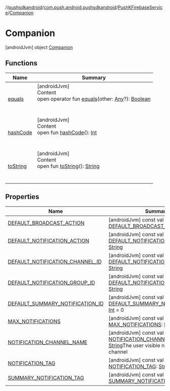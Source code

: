 //[pushsdkandroid](../../../index.md)/[com.push.android.pushsdkandroid](../../index.md)/[PushKFirebaseService](../index.md)/[Companion](index.md)



# Companion  
 [androidJvm] object [Companion](index.md)   


## Functions  
  
|  Name|  Summary| 
|---|---|
| <a name="kotlin/Any/equals/#kotlin.Any?/PointingToDeclaration/"></a>[equals](../../../com.push.android.pushsdkandroid.core/-push-operative-data/index.md#%5Bkotlin%2FAny%2Fequals%2F%23kotlin.Any%3F%2FPointingToDeclaration%2F%5D%2FFunctions%2F1435989631)| <a name="kotlin/Any/equals/#kotlin.Any?/PointingToDeclaration/"></a>[androidJvm]  <br>Content  <br>open operator fun [equals](../../../com.push.android.pushsdkandroid.core/-push-operative-data/index.md#%5Bkotlin%2FAny%2Fequals%2F%23kotlin.Any%3F%2FPointingToDeclaration%2F%5D%2FFunctions%2F1435989631)(other: [Any](https://kotlinlang.org/api/latest/jvm/stdlib/kotlin/-any/index.html)?): [Boolean](https://kotlinlang.org/api/latest/jvm/stdlib/kotlin/-boolean/index.html)  <br><br><br>
| <a name="kotlin/Any/hashCode/#/PointingToDeclaration/"></a>[hashCode](../../../com.push.android.pushsdkandroid.core/-push-operative-data/index.md#%5Bkotlin%2FAny%2FhashCode%2F%23%2FPointingToDeclaration%2F%5D%2FFunctions%2F1435989631)| <a name="kotlin/Any/hashCode/#/PointingToDeclaration/"></a>[androidJvm]  <br>Content  <br>open fun [hashCode](../../../com.push.android.pushsdkandroid.core/-push-operative-data/index.md#%5Bkotlin%2FAny%2FhashCode%2F%23%2FPointingToDeclaration%2F%5D%2FFunctions%2F1435989631)(): [Int](https://kotlinlang.org/api/latest/jvm/stdlib/kotlin/-int/index.html)  <br><br><br>
| <a name="kotlin/Any/toString/#/PointingToDeclaration/"></a>[toString](../../../com.push.android.pushsdkandroid.core/-push-operative-data/index.md#%5Bkotlin%2FAny%2FtoString%2F%23%2FPointingToDeclaration%2F%5D%2FFunctions%2F1435989631)| <a name="kotlin/Any/toString/#/PointingToDeclaration/"></a>[androidJvm]  <br>Content  <br>open fun [toString](../../../com.push.android.pushsdkandroid.core/-push-operative-data/index.md#%5Bkotlin%2FAny%2FtoString%2F%23%2FPointingToDeclaration%2F%5D%2FFunctions%2F1435989631)(): [String](https://kotlinlang.org/api/latest/jvm/stdlib/kotlin/-string/index.html)  <br><br><br>


## Properties  
  
|  Name|  Summary| 
|---|---|
| <a name="com.push.android.pushsdkandroid/PushKFirebaseService.Companion/DEFAULT_BROADCAST_ACTION/#/PointingToDeclaration/"></a>[DEFAULT_BROADCAST_ACTION](-d-e-f-a-u-l-t_-b-r-o-a-d-c-a-s-t_-a-c-t-i-o-n.md)| <a name="com.push.android.pushsdkandroid/PushKFirebaseService.Companion/DEFAULT_BROADCAST_ACTION/#/PointingToDeclaration/"></a> [androidJvm] const val [DEFAULT_BROADCAST_ACTION](-d-e-f-a-u-l-t_-b-r-o-a-d-c-a-s-t_-a-c-t-i-o-n.md): [String](https://kotlinlang.org/api/latest/jvm/stdlib/kotlin/-string/index.html)   <br>
| <a name="com.push.android.pushsdkandroid/PushKFirebaseService.Companion/DEFAULT_NOTIFICATION_ACTION/#/PointingToDeclaration/"></a>[DEFAULT_NOTIFICATION_ACTION](-d-e-f-a-u-l-t_-n-o-t-i-f-i-c-a-t-i-o-n_-a-c-t-i-o-n.md)| <a name="com.push.android.pushsdkandroid/PushKFirebaseService.Companion/DEFAULT_NOTIFICATION_ACTION/#/PointingToDeclaration/"></a> [androidJvm] const val [DEFAULT_NOTIFICATION_ACTION](-d-e-f-a-u-l-t_-n-o-t-i-f-i-c-a-t-i-o-n_-a-c-t-i-o-n.md): [String](https://kotlinlang.org/api/latest/jvm/stdlib/kotlin/-string/index.html)   <br>
| <a name="com.push.android.pushsdkandroid/PushKFirebaseService.Companion/DEFAULT_NOTIFICATION_CHANNEL_ID/#/PointingToDeclaration/"></a>[DEFAULT_NOTIFICATION_CHANNEL_ID](-d-e-f-a-u-l-t_-n-o-t-i-f-i-c-a-t-i-o-n_-c-h-a-n-n-e-l_-i-d.md)| <a name="com.push.android.pushsdkandroid/PushKFirebaseService.Companion/DEFAULT_NOTIFICATION_CHANNEL_ID/#/PointingToDeclaration/"></a> [androidJvm] const val [DEFAULT_NOTIFICATION_CHANNEL_ID](-d-e-f-a-u-l-t_-n-o-t-i-f-i-c-a-t-i-o-n_-c-h-a-n-n-e-l_-i-d.md): [String](https://kotlinlang.org/api/latest/jvm/stdlib/kotlin/-string/index.html)   <br>
| <a name="com.push.android.pushsdkandroid/PushKFirebaseService.Companion/DEFAULT_NOTIFICATION_GROUP_ID/#/PointingToDeclaration/"></a>[DEFAULT_NOTIFICATION_GROUP_ID](-d-e-f-a-u-l-t_-n-o-t-i-f-i-c-a-t-i-o-n_-g-r-o-u-p_-i-d.md)| <a name="com.push.android.pushsdkandroid/PushKFirebaseService.Companion/DEFAULT_NOTIFICATION_GROUP_ID/#/PointingToDeclaration/"></a> [androidJvm] const val [DEFAULT_NOTIFICATION_GROUP_ID](-d-e-f-a-u-l-t_-n-o-t-i-f-i-c-a-t-i-o-n_-g-r-o-u-p_-i-d.md): [String](https://kotlinlang.org/api/latest/jvm/stdlib/kotlin/-string/index.html)   <br>
| <a name="com.push.android.pushsdkandroid/PushKFirebaseService.Companion/DEFAULT_SUMMARY_NOTIFICATION_ID/#/PointingToDeclaration/"></a>[DEFAULT_SUMMARY_NOTIFICATION_ID](-d-e-f-a-u-l-t_-s-u-m-m-a-r-y_-n-o-t-i-f-i-c-a-t-i-o-n_-i-d.md)| <a name="com.push.android.pushsdkandroid/PushKFirebaseService.Companion/DEFAULT_SUMMARY_NOTIFICATION_ID/#/PointingToDeclaration/"></a> [androidJvm] const val [DEFAULT_SUMMARY_NOTIFICATION_ID](-d-e-f-a-u-l-t_-s-u-m-m-a-r-y_-n-o-t-i-f-i-c-a-t-i-o-n_-i-d.md): [Int](https://kotlinlang.org/api/latest/jvm/stdlib/kotlin/-int/index.html) = 0   <br>
| <a name="com.push.android.pushsdkandroid/PushKFirebaseService.Companion/MAX_NOTIFICATIONS/#/PointingToDeclaration/"></a>[MAX_NOTIFICATIONS](-m-a-x_-n-o-t-i-f-i-c-a-t-i-o-n-s.md)| <a name="com.push.android.pushsdkandroid/PushKFirebaseService.Companion/MAX_NOTIFICATIONS/#/PointingToDeclaration/"></a> [androidJvm] const val [MAX_NOTIFICATIONS](-m-a-x_-n-o-t-i-f-i-c-a-t-i-o-n-s.md): [Int](https://kotlinlang.org/api/latest/jvm/stdlib/kotlin/-int/index.html) = 25   <br>
| <a name="com.push.android.pushsdkandroid/PushKFirebaseService.Companion/NOTIFICATION_CHANNEL_NAME/#/PointingToDeclaration/"></a>[NOTIFICATION_CHANNEL_NAME](-n-o-t-i-f-i-c-a-t-i-o-n_-c-h-a-n-n-e-l_-n-a-m-e.md)| <a name="com.push.android.pushsdkandroid/PushKFirebaseService.Companion/NOTIFICATION_CHANNEL_NAME/#/PointingToDeclaration/"></a> [androidJvm] const val [NOTIFICATION_CHANNEL_NAME](-n-o-t-i-f-i-c-a-t-i-o-n_-c-h-a-n-n-e-l_-n-a-m-e.md): [String](https://kotlinlang.org/api/latest/jvm/stdlib/kotlin/-string/index.html)The user visible name of the channel   <br>
| <a name="com.push.android.pushsdkandroid/PushKFirebaseService.Companion/NOTIFICATION_TAG/#/PointingToDeclaration/"></a>[NOTIFICATION_TAG](-n-o-t-i-f-i-c-a-t-i-o-n_-t-a-g.md)| <a name="com.push.android.pushsdkandroid/PushKFirebaseService.Companion/NOTIFICATION_TAG/#/PointingToDeclaration/"></a> [androidJvm] const val [NOTIFICATION_TAG](-n-o-t-i-f-i-c-a-t-i-o-n_-t-a-g.md): [String](https://kotlinlang.org/api/latest/jvm/stdlib/kotlin/-string/index.html)   <br>
| <a name="com.push.android.pushsdkandroid/PushKFirebaseService.Companion/SUMMARY_NOTIFICATION_TAG/#/PointingToDeclaration/"></a>[SUMMARY_NOTIFICATION_TAG](-s-u-m-m-a-r-y_-n-o-t-i-f-i-c-a-t-i-o-n_-t-a-g.md)| <a name="com.push.android.pushsdkandroid/PushKFirebaseService.Companion/SUMMARY_NOTIFICATION_TAG/#/PointingToDeclaration/"></a> [androidJvm] const val [SUMMARY_NOTIFICATION_TAG](-s-u-m-m-a-r-y_-n-o-t-i-f-i-c-a-t-i-o-n_-t-a-g.md): [String](https://kotlinlang.org/api/latest/jvm/stdlib/kotlin/-string/index.html)   <br>


